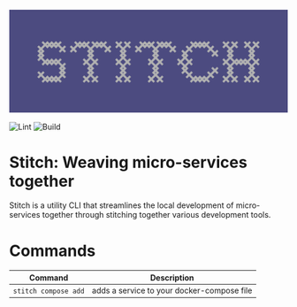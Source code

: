 <p>
    <img src="./assets/stitch-logo.png"/>
</p>

![Lint](https://github.com/OpenOpsDev/stitch/workflows/Lint/badge.svg)
![Build](https://github.com/OpenOpsDev/stitch/workflows/Build/badge.svg)

# Stitch: Weaving micro-services together

Stitch is a utility CLI that streamlines the local development of micro-services together through stitching together various development tools.

# Commands

| Command              | Description                                |
| -------------------- | ------------------------------------------ |
| `stitch compose add` | adds a service to your docker-compose file |
